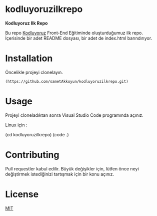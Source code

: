 # kodluyoruzilkrepo

**Kodluyoruz Ilk Repo**

Bu repo [Kodluyoruz](https://www.kodluyoruz.org/) Front-End Eğitiminde oluşturduğumuz ilk repo. İçerisinde bir adet
README dosyası, bir adet de index.html barındırıyor.


# Installation

  Öncelikle projeyi clonelayın. 

    (https://github.com/sametAkkoyun/kodluyoruzilkrepo.git)


# Usage

  Projeyi cloneladıktan sonra Visual Studio Code programında açınız.

  Linux için :

   (cd kodluyoruzilkrepo)
   (code .)


# Contributing

Pull requestler kabul edilir. Büyük değişikler için, lütfen önce neyi değiştirmek istediğinizi tartışmak için bir konu açınız.

# License

[MIT](https://web.mit.edu/)























